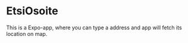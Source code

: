 # EtsiOsoite
This is a Expo-app, where you can type a address and app will fetch its location on map.
